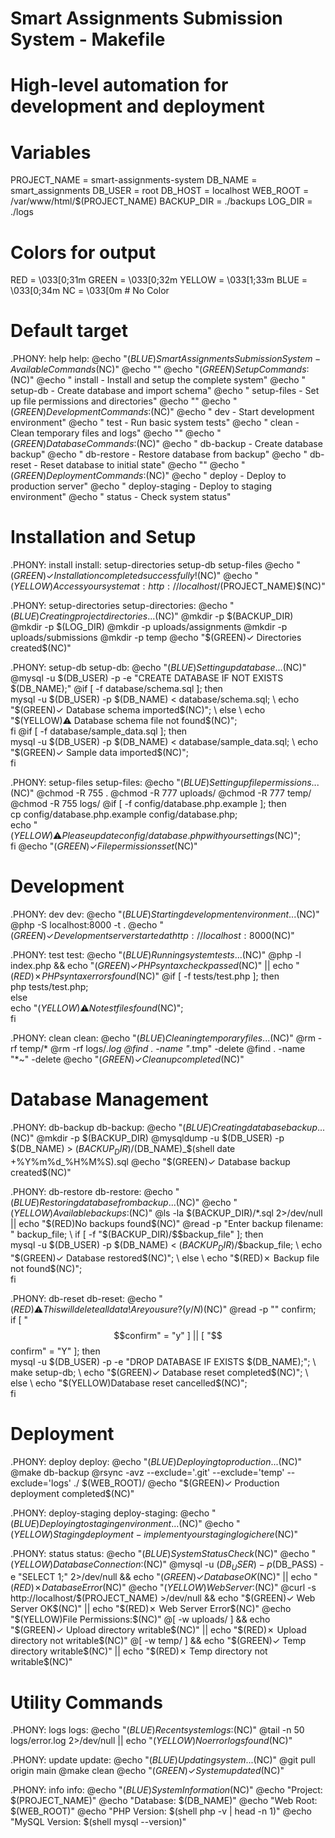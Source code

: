 # Smart Assignments Submission System - Makefile
# High-level automation for development and deployment

# Variables
PROJECT_NAME = smart-assignments-system
DB_NAME = smart_assignments
DB_USER = root
DB_HOST = localhost
WEB_ROOT = /var/www/html/$(PROJECT_NAME)
BACKUP_DIR = ./backups
LOG_DIR = ./logs

# Colors for output
RED = \033[0;31m
GREEN = \033[0;32m
YELLOW = \033[1;33m
BLUE = \033[0;34m
NC = \033[0m # No Color

# Default target
.PHONY: help
help:
	@echo "$(BLUE)Smart Assignments Submission System - Available Commands$(NC)"
	@echo ""
	@echo "$(GREEN)Setup Commands:$(NC)"
	@echo "  install          - Install and setup the complete system"
	@echo "  setup-db         - Create database and import schema"
	@echo "  setup-files      - Set up file permissions and directories"
	@echo ""
	@echo "$(GREEN)Development Commands:$(NC)"
	@echo "  dev              - Start development environment"
	@echo "  test             - Run basic system tests"
	@echo "  clean            - Clean temporary files and logs"
	@echo ""
	@echo "$(GREEN)Database Commands:$(NC)"
	@echo "  db-backup        - Create database backup"
	@echo "  db-restore       - Restore database from backup"
	@echo "  db-reset         - Reset database to initial state"
	@echo ""
	@echo "$(GREEN)Deployment Commands:$(NC)"
	@echo "  deploy           - Deploy to production server"
	@echo "  deploy-staging   - Deploy to staging environment"
	@echo "  status           - Check system status"

# Installation and Setup
.PHONY: install
install: setup-directories setup-db setup-files
	@echo "$(GREEN)✓ Installation completed successfully!$(NC)"
	@echo "$(YELLOW)Access your system at: http://localhost/$(PROJECT_NAME)$(NC)"

.PHONY: setup-directories
setup-directories:
	@echo "$(BLUE)Creating project directories...$(NC)"
	@mkdir -p $(BACKUP_DIR)
	@mkdir -p $(LOG_DIR)
	@mkdir -p uploads/assignments
	@mkdir -p uploads/submissions
	@mkdir -p temp
	@echo "$(GREEN)✓ Directories created$(NC)"

.PHONY: setup-db
setup-db:
	@echo "$(BLUE)Setting up database...$(NC)"
	@mysql -u $(DB_USER) -p -e "CREATE DATABASE IF NOT EXISTS $(DB_NAME);"
	@if [ -f database/schema.sql ]; then \
		mysql -u $(DB_USER) -p $(DB_NAME) < database/schema.sql; \
		echo "$(GREEN)✓ Database schema imported$(NC)"; \
	else \
		echo "$(YELLOW)⚠ Database schema file not found$(NC)"; \
	fi
	@if [ -f database/sample_data.sql ]; then \
		mysql -u $(DB_USER) -p $(DB_NAME) < database/sample_data.sql; \
		echo "$(GREEN)✓ Sample data imported$(NC)"; \
	fi

.PHONY: setup-files
setup-files:
	@echo "$(BLUE)Setting up file permissions...$(NC)"
	@chmod -R 755 .
	@chmod -R 777 uploads/
	@chmod -R 777 temp/
	@chmod -R 755 logs/
	@if [ -f config/database.php.example ]; then \
		cp config/database.php.example config/database.php; \
		echo "$(YELLOW)⚠ Please update config/database.php with your settings$(NC)"; \
	fi
	@echo "$(GREEN)✓ File permissions set$(NC)"

# Development
.PHONY: dev
dev:
	@echo "$(BLUE)Starting development environment...$(NC)"
	@php -S localhost:8000 -t .
	@echo "$(GREEN)✓ Development server started at http://localhost:8000$(NC)"

.PHONY: test
test:
	@echo "$(BLUE)Running system tests...$(NC)"
	@php -l index.php && echo "$(GREEN)✓ PHP syntax check passed$(NC)" || echo "$(RED)✗ PHP syntax errors found$(NC)"
	@if [ -f tests/test.php ]; then \
		php tests/test.php; \
	else \
		echo "$(YELLOW)⚠ No test files found$(NC)"; \
	fi

.PHONY: clean
clean:
	@echo "$(BLUE)Cleaning temporary files...$(NC)"
	@rm -rf temp/*
	@rm -rf logs/*.log
	@find . -name "*.tmp" -delete
	@find . -name "*~" -delete
	@echo "$(GREEN)✓ Cleanup completed$(NC)"

# Database Management
.PHONY: db-backup
db-backup:
	@echo "$(BLUE)Creating database backup...$(NC)"
	@mkdir -p $(BACKUP_DIR)
	@mysqldump -u $(DB_USER) -p $(DB_NAME) > $(BACKUP_DIR)/$(DB_NAME)_$(shell date +%Y%m%d_%H%M%S).sql
	@echo "$(GREEN)✓ Database backup created$(NC)"

.PHONY: db-restore
db-restore:
	@echo "$(BLUE)Restoring database from backup...$(NC)"
	@echo "$(YELLOW)Available backups:$(NC)"
	@ls -la $(BACKUP_DIR)/*.sql 2>/dev/null || echo "$(RED)No backups found$(NC)"
	@read -p "Enter backup filename: " backup_file; \
	if [ -f "$(BACKUP_DIR)/$$backup_file" ]; then \
		mysql -u $(DB_USER) -p $(DB_NAME) < $(BACKUP_DIR)/$$backup_file; \
		echo "$(GREEN)✓ Database restored$(NC)"; \
	else \
		echo "$(RED)✗ Backup file not found$(NC)"; \
	fi

.PHONY: db-reset
db-reset:
	@echo "$(RED)⚠ This will delete all data! Are you sure? (y/N)$(NC)"
	@read -p "" confirm; \
	if [ "$$confirm" = "y" ] || [ "$$confirm" = "Y" ]; then \
		mysql -u $(DB_USER) -p -e "DROP DATABASE IF EXISTS $(DB_NAME);"; \
		make setup-db; \
		echo "$(GREEN)✓ Database reset completed$(NC)"; \
	else \
		echo "$(YELLOW)Database reset cancelled$(NC)"; \
	fi

# Deployment
.PHONY: deploy
deploy:
	@echo "$(BLUE)Deploying to production...$(NC)"
	@make db-backup
	@rsync -avz --exclude='.git' --exclude='temp' --exclude='logs' ./ $(WEB_ROOT)/
	@echo "$(GREEN)✓ Production deployment completed$(NC)"

.PHONY: deploy-staging
deploy-staging:
	@echo "$(BLUE)Deploying to staging environment...$(NC)"
	@echo "$(YELLOW)Staging deployment - implement your staging logic here$(NC)"

.PHONY: status
status:
	@echo "$(BLUE)System Status Check$(NC)"
	@echo "$(YELLOW)Database Connection:$(NC)"
	@mysql -u $(DB_USER) -p$(DB_PASS) -e "SELECT 1;" 2>/dev/null && echo "$(GREEN)✓ Database OK$(NC)" || echo "$(RED)✗ Database Error$(NC)"
	@echo "$(YELLOW)Web Server:$(NC)"
	@curl -s http://localhost/$(PROJECT_NAME) >/dev/null && echo "$(GREEN)✓ Web Server OK$(NC)" || echo "$(RED)✗ Web Server Error$(NC)"
	@echo "$(YELLOW)File Permissions:$(NC)"
	@[ -w uploads/ ] && echo "$(GREEN)✓ Upload directory writable$(NC)" || echo "$(RED)✗ Upload directory not writable$(NC)"
	@[ -w temp/ ] && echo "$(GREEN)✓ Temp directory writable$(NC)" || echo "$(RED)✗ Temp directory not writable$(NC)"

# Utility Commands
.PHONY: logs
logs:
	@echo "$(BLUE)Recent system logs:$(NC)"
	@tail -n 50 logs/error.log 2>/dev/null || echo "$(YELLOW)No error logs found$(NC)"

.PHONY: update
update:
	@echo "$(BLUE)Updating system...$(NC)"
	@git pull origin main
	@make clean
	@echo "$(GREEN)✓ System updated$(NC)"

.PHONY: info
info:
	@echo "$(BLUE)System Information$(NC)"
	@echo "Project: $(PROJECT_NAME)"
	@echo "Database: $(DB_NAME)"
	@echo "Web Root: $(WEB_ROOT)"
	@echo "PHP Version: $(shell php -v | head -n 1)"
	@echo "MySQL Version: $(shell mysql --version)"
